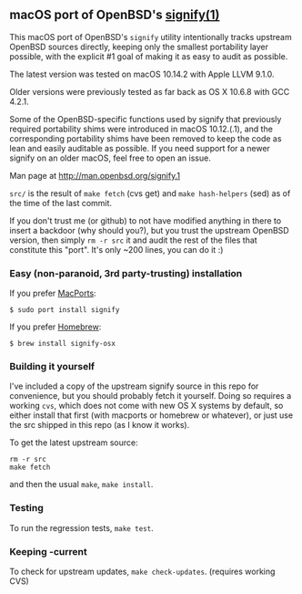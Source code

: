 ## macOS port of OpenBSD's [signify(1)](http://man.openbsd.org/signify.1)

This macOS port of OpenBSD's `signify` utility intentionally tracks upstream
OpenBSD sources directly, keeping only the smallest portability layer possible,
with the explicit #1 goal of making it as easy to audit as possible.

The latest version was tested on macOS 10.14.2 with Apple LLVM 9.1.0.

Older versions were previously tested as far back as OS X 10.6.8 with GCC 4.2.1.

Some of the OpenBSD-specific functions used by signify that previously required
portability shims were introduced in macOS 10.12.(.1), and the corresponding
portability shims have been removed to keep the code as lean and easily
auditable as possible. If you need support for a newer signify on an older
macOS, feel free to open an issue.

Man page at http://man.openbsd.org/signify.1

`src/` is the result of `make fetch` (cvs get) and `make hash-helpers` (sed) as
of the time of the last commit.

If you don't trust me (or github) to not have modified anything in there to
insert a backdoor (why should you?), but you trust the upstream OpenBSD version,
then simply `rm -r src` it and audit the rest of the files that constitute
this "port". It's only ~200 lines, you can do it :)

### Easy (non-paranoid, 3rd party-trusting) installation

If you prefer [MacPorts](https://www.macports.org/):
```
$ sudo port install signify
```

If you prefer [Homebrew](http://brew.sh/):
```
$ brew install signify-osx
```

### Building it yourself

I've included a copy of the upstream signify source in this repo for
convenience, but you should probably fetch it yourself. Doing so requires a
working `cvs`, which does not come with new OS X systems by default, so
either install that first (with macports or homebrew or whatever), or just
use the src shipped in this repo (as I know it works).

To get the latest upstream source:
```
rm -r src
make fetch
```

and then the usual `make`, `make install`.

### Testing

To run the regression tests, `make test`.

### Keeping -current

To check for upstream updates, `make check-updates`. (requires working CVS)
